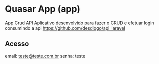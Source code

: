 # Quasar App (app)

App Crud API
Aplicativo desenvolvido para fazer o CRUD e efetuar login consumindo a api https://github.com/desdiogo/api_laravel

## Acesso
email: teste@teste.com.br
senha: teste

